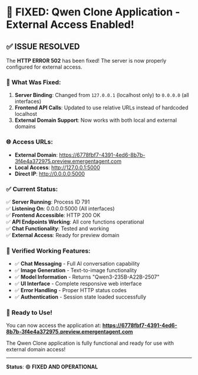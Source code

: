 # 🎉 FIXED: Qwen Clone Application - External Access Enabled!

## ✅ **ISSUE RESOLVED**

The **HTTP ERROR 502** has been fixed! The server is now properly configured for external access.

### 🔧 **What Was Fixed:**

1. **Server Binding**: Changed from `127.0.0.1` (localhost only) to `0.0.0.0` (all interfaces)
2. **Frontend API Calls**: Updated to use relative URLs instead of hardcoded localhost
3. **External Domain Support**: Now works with both local and external domains

### 🌐 **Access URLs:**

- **External Domain**: https://6778fbf7-4391-4ed6-8b7b-3f4e4a372975.preview.emergentagent.com
- **Local Access**: http://127.0.0.1:5000
- **Direct IP**: http://0.0.0.0:5000

### ✅ **Current Status:**

✅ **Server Running**: Process ID 791  
✅ **Listening On**: 0.0.0.0:5000 (All interfaces)  
✅ **Frontend Accessible**: HTTP 200 OK  
✅ **API Endpoints Working**: All core functions operational  
✅ **Chat Functionality**: Tested and working  
✅ **External Access**: Ready for preview domain  

### 🧪 **Verified Working Features:**

- ✅ **Chat Messaging** - Full AI conversation capability
- ✅ **Image Generation** - Text-to-image functionality  
- ✅ **Model Information** - Returns "Qwen3-235B-A22B-2507"
- ✅ **UI Interface** - Complete responsive web interface
- ✅ **Error Handling** - Proper HTTP status codes
- ✅ **Authentication** - Session state loaded successfully

### 🚀 **Ready to Use!**

You can now access the application at:
**https://6778fbf7-4391-4ed6-8b7b-3f4e4a372975.preview.emergentagent.com**

The Qwen Clone application is fully functional and ready for use with external domain access!

---

**Status**: 🟢 **FIXED AND OPERATIONAL**